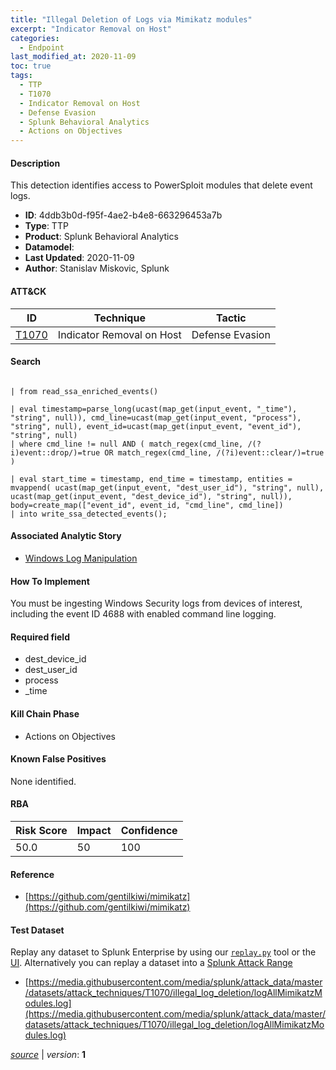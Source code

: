 ```yaml
---
title: "Illegal Deletion of Logs via Mimikatz modules"
excerpt: "Indicator Removal on Host"
categories:
  - Endpoint
last_modified_at: 2020-11-09
toc: true
tags:
  - TTP
  - T1070
  - Indicator Removal on Host
  - Defense Evasion
  - Splunk Behavioral Analytics
  - Actions on Objectives
---
```




#### Description

This detection identifies access to PowerSploit modules that delete event logs.

- **ID**: 4ddb3b0d-f95f-4ae2-b4e8-663296453a7b
- **Type**: TTP
- **Product**: Splunk Behavioral Analytics
- **Datamodel**: 
- **Last Updated**: 2020-11-09
- **Author**: Stanislav Miskovic, Splunk


#### ATT&CK

| ID          | Technique   | Tactic       |
| ----------- | ----------- |--------------|
| [T1070](https://attack.mitre.org/techniques/T1070/) | Indicator Removal on Host | Defense Evasion |


#### Search

```

| from read_ssa_enriched_events()

| eval timestamp=parse_long(ucast(map_get(input_event, "_time"), "string", null)), cmd_line=ucast(map_get(input_event, "process"), "string", null), event_id=ucast(map_get(input_event, "event_id"), "string", null) 
| where cmd_line != null AND ( match_regex(cmd_line, /(?i)event::drop/)=true OR match_regex(cmd_line, /(?i)event::clear/)=true )

| eval start_time = timestamp, end_time = timestamp, entities = mvappend( ucast(map_get(input_event, "dest_user_id"), "string", null), ucast(map_get(input_event, "dest_device_id"), "string", null)), body=create_map(["event_id", event_id, "cmd_line", cmd_line]) 
| into write_ssa_detected_events();
```

#### Associated Analytic Story
* [Windows Log Manipulation](/stories/windows_log_manipulation)


#### How To Implement
You must be ingesting Windows Security logs from devices of interest, including the event ID 4688 with enabled command line logging.

#### Required field
* dest_device_id
* dest_user_id
* process
* _time


#### Kill Chain Phase
* Actions on Objectives


#### Known False Positives
None identified.



#### RBA

| Risk Score  | Impact      | Confidence   |
| ----------- | ----------- |--------------|
| 50.0 | 50 | 100 |



#### Reference

* [https://github.com/gentilkiwi/mimikatz](https://github.com/gentilkiwi/mimikatz)



#### Test Dataset
Replay any dataset to Splunk Enterprise by using our [`replay.py`](https://github.com/splunk/attack_data#using-replaypy) tool or the [UI](https://github.com/splunk/attack_data#using-ui).
Alternatively you can replay a dataset into a [Splunk Attack Range](https://github.com/splunk/attack_range#replay-dumps-into-attack-range-splunk-server)

* [https://media.githubusercontent.com/media/splunk/attack_data/master/datasets/attack_techniques/T1070/illegal_log_deletion/logAllMimikatzModules.log](https://media.githubusercontent.com/media/splunk/attack_data/master/datasets/attack_techniques/T1070/illegal_log_deletion/logAllMimikatzModules.log)



[*source*](https://github.com/splunk/security_content/tree/develop/detections/endpoint/illegal_deletion_of_logs_via_mimikatz_modules.yml) \| *version*: **1**